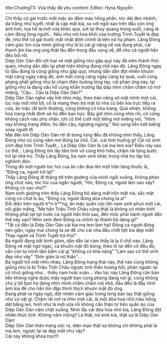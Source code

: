 title:Chương73: Vừa thấy đã yêu
content:
Editor: Hyna Nguyễn<br>--------------------------------------------<br>Chỉ thấy cô gái trước mắt mặc áo đầm màu hồng phấn, tóc dài đen nhánh, da trắng như tuyết, nhất là cặp mắt kia, so với ngôi sao trên đầu còn óng ánh hơn, tựa hồ là mới vừa khóc qua, sót lại thủy quang trong suốt, càng là cảm động lòng người... Nếu như nói hoa khôi của trường Trình Tuyết là đẹp đẽ, như thế cô gái trước mắt nhất định chính là tiên nữ hạ phàm. Lăng Đông cảm giác tim của mình giống như là bị cái gì nặng nề mà đụng phải, cái thanh âm kia ong ong thật lâu đến trong đầu vọng về, để cho cả người hắn đều bối rối.<br>Diệp Oản Oản đối với loại vẻ mặt giống như gặp quỷ này đã sớm thành thói quen, nhưng dần dần lại phát hiện không đúng chỗ nào đó. Lăng Đông ngay từ đầu đúng là cùng giống như gặp quỷ, nhưng dần dần đột nhiên khuôn mặt càng ngày càng đỏ, ánh mắt cũng càng ngày càng kỳ quái, cuối cùng phảng phất giống như bị chạm điện buông lỏng tay, cái phản ứng này, lại giống như là đang xấu hổ cùng khẩn trương lắp bắp nhìn chằm chằm cô mở miệng, "Cậu... Cậu là Diệp Oản Oản?"<br>Diệp Oản Oản nghe vậy hơi nhíu mày, theo bản năng sờ mặt mình một cái, lúc này mới nhớ tới, cô là mang theo bộ mặt từ nhà cũ bên kia trực tiếp ra cửa, ăn mặc rất bình thường, cũng không có hóa trang. Quả nhiên, không hóa trang nhất định sẽ hù đến bạn học. Bây giờ nhìn cũng nhìn rồi, cô cũng không cách nào phủ nhận, chỉ có thể cười một tiếng mở miệng nói, "Hôm nay không trang điểm, hù đến cậu, ngượng ngùng." Nói xong liền lười biếng xoay người đi.<br>Mãi đến khi Diệp Oản Oản rời đi bóng lưng đều đã không nhìn thấy, Lăng Đông như cũ cùng nằm mơ đứng tại chỗ. Cái...cái tình huống gì! Cái nữ sinh xinh đẹp hơn Trình Tuyết... Là Diệp Oản Oản là cái ma lem kia? Điều này sao có thể… Lăng Đông ôm lấy tâm tình vô cùng khó hiểu, chậm rãi từng bước trở lại nhà trọ. Thấy Lăng Đông, ba nam sinh khác trong nhà trọ lập tức nghênh đón.<br>Trong đó một người tóc húi cua ân cần đưa lên một trân tàng thuốc lá, "Đông ca, ngươi trở lại!"<br>Thấy Lăng Đông đi thẳng tới trên giường của mình ngồi xuống, không phản ứng chút nào, tóc húi cua ngẩn người, "Híc, Đông ca, ngươi làm sao vậy? Không có sao chứ?"<br>Nam sinh giường trên thấy Lăng Đông bộ dáng mất hồn mất vía, sắc mặt cũng có chút lo âu, "Đông ca, ngươi đừng dọa chúng ta a!"<br>Đối diện trên người tr*n tr**ng, ăn mặc quần cộc lớn nam sinh phun một cái, nổi giận mắng, "Mẹ hắn Triệu Tinh Châu cũng thật là không có nhân tính! Không phải tạt tạt nước cả người hắn thôi sao, đến mức phải hành người đến thế này sao? Nhìn xem đem Đông ca chỉnh lại thành bộ dáng gì!"<br>"Tất cả đều là Diệp Oản Oản cái kia ma lem làm hại! Đông ca ngươi đừng nén giận, ngày mai chúng ta sẽ để cho cái nha đầu chết tiệt kia đẹp mắt! Thay ngươi và Trình Tuyết trả thù!"<br>Ba người đang bất bình giùm, dần dần lại cảm thấy là lạ ở chỗ nào, Lăng Đông vẻ mặt ngơ ngác, cả khuôn mặt đỏ bừng, theo lỗ tai đến cổ đều đỏ, vẫn còn tự mình lẩm bẩm cái gì "không có khả năng" "Làm sao có thể xinh đẹp như vậy" "Đơn giản là nữ thần"...<br>Ba người trố mắt nhìn nhau, Lăng Đông trạng thái này, thế nào cũng không giống như là bị Triệu Tinh Châu ngược tinh thần hoảng hốt, phản ngược lại có chút giống như... thiếu nam hoài xuân... Vào lúc này Lăng Đông căn bản liền không nghe được mấy người bạn cùng phòng đang nói gì, cũng không chú ý tới bọn họ đang nhìn mình chằm chằm nói nhỏ, đầu đều là đầy hình ảnh kia để cho hắn tim đập thình thịch khuôn mặt đỏ ửng.<br>Đang phát ra ngây ngô, đột nhiên cảm giác trong lòng bàn tay thật giống như có vật gì. Chậm rãi mở ra nhìn một cái, là một đóa hoa nhỏ màu hồng dệt bằng len, hình như là mới vừa rồi không cẩn thận từ trên quần áo của Diệp Oản Oản nắm chặt xuống. Nhìn lấy cái đóa hoa nhỏ kia, Lăng Đông đột nhiên thức tỉnh. Không nằm mộng? Là thật, nữ sinh kia, thật sự là Diệp Oản Oản!<br>Diệp Oản Oản tháo trang sức ra, diện mạo thật sự không chỉ không phải là ma lem, ngược lại lại đẹp mắt như vậy?<br>Cái này không khoa học!!!